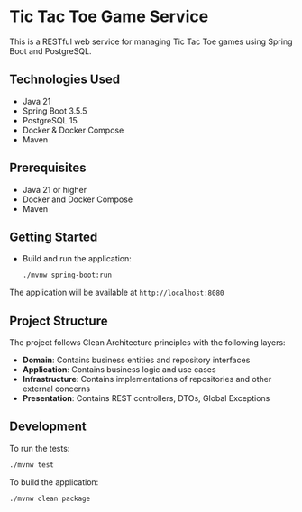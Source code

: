 # Tic Tac Toe Game Service

This is a RESTful web service for managing Tic Tac Toe games using Spring Boot and PostgreSQL.

## Technologies Used

- Java 21
- Spring Boot 3.5.5
- PostgreSQL 15
- Docker & Docker Compose
- Maven

## Prerequisites

- Java 21 or higher
- Docker and Docker Compose
- Maven

## Getting Started

- Build and run the application:
   ```bash
   ./mvnw spring-boot:run
   ```

The application will be available at `http://localhost:8080`

## Project Structure

The project follows Clean Architecture principles with the following layers:

- **Domain**: Contains business entities and repository interfaces
- **Application**: Contains business logic and use cases
- **Infrastructure**: Contains implementations of repositories and other external concerns
- **Presentation**: Contains REST controllers, DTOs, Global Exceptions

## Development

To run the tests:
```bash
./mvnw test
```

To build the application:
```bash
./mvnw clean package
```